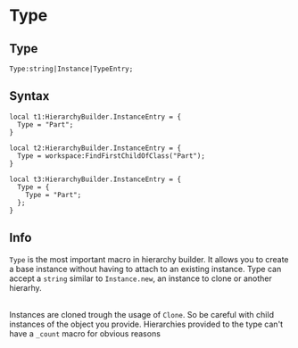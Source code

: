 # Type

## Type
```luau
Type:string|Instance|TypeEntry;
```


## Syntax
```luau
local t1:HierarchyBuilder.InstanceEntry = {
  Type = "Part";
}

local t2:HierarchyBuilder.InstanceEntry = {
  Type = workspace:FindFirstChildOfClass("Part");
}

local t3:HierarchyBuilder.InstanceEntry = {
  Type = {
    Type = "Part";
  };
}
```

## Info <br>
`Type` is the most important macro in hierarchy builder. It allows you to create a base instance without having to attach to an existing instance. 
Type can accept a `string` similar to `Instance.new`, an instance to clone or another hierarhy. <br> <br>

Instances are cloned trough the usage of `Clone`. So be careful with child instances of the object you provide. Hierarchies provided to the type can't have a `_count` macro for obvious reasons
